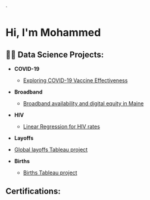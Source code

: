 `<h1>Hi, I'm Mohammed

<h2>👨‍💻 Data Science Projects:</h2>

- <b>COVID-19</b>
  - [Exploring COVID-19 Vaccine Effectiveness](https://github.com/ds5010/vaccines-3)
- <b>Broadband</b>
  - [Broadband availability and digital equity in Maine](https://github.com/ds5010/broadband-3) <b><i></b></i>

- <b>HIV</b>
  - [Linear Regression for HIV rates](https://github.com/Moshati1315/HIV)
    
- <b>Layoffs </b>
 - [Global layoffs Tableau project ](https://github.com/Moshati1315/layoffs)
 
- <b>Births </b>
  - [Births Tableau project ](https://github.com/Moshati1315/Births)


<h2>Certifications:</h2>

